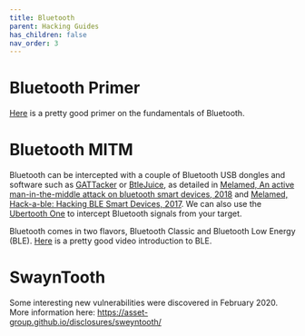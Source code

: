 ```yaml
---
title: Bluetooth
parent: Hacking Guides
has_children: false
nav_order: 3
---
```


# Bluetooth Primer
[Here](https://www.youtube.com/watch?v=eZGixQzBo7Y&list=PLYj4Cw17Aw7ypuXt7mDFWAyy6P661TD48) is a pretty good primer on the fundamentals of Bluetooth.

# Bluetooth MITM

Bluetooth can be intercepted with a couple of Bluetooth USB dongles and software such as [GATTacker](https://github.com/securing/gattacker) or [BtleJuice](https://github.com/DigitalSecurity/btlejuice), as detailed in [Melamed, An active man-in-the-middle attack on bluetooth smart devices, 2018](https://www.researchgate.net/publication/322999675_An_active_man-in-the-middle_attack_on_bluetooth_smart_devices) and [Melamed, Hack-a-ble: Hacking BLE Smart Devices, 2017](https://youtu.be/5xJ_xeNJ3WU).
We can also use the [Ubertooth One](https://github.com/greatscottgadgets/ubertooth/wiki/Ubertooth-One) to intercept Bluetooth signals from your target.

Bluetooth comes in two flavors, Bluetooth Classic and Bluetooth Low Energy (BLE). [Here](https://www.youtube.com/channel/UCLcFjjeNcUorRySbA8YTV0g/playlists) is a pretty good video introduction to BLE.

# SwaynTooth

Some interesting new vulnerabilities were discovered in February 2020. More information here: https://asset-group.github.io/disclosures/sweyntooth/
